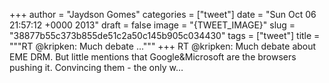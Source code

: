 
+++
author = "Jaydson Gomes"
categories = ["tweet"]
date = "Sun Oct 06 21:57:12 +0000 2013"
draft = false
image = "{TWEET_IMAGE}"
slug = "38877b55c373b855de51c2a50c145b905c034430"
tags = ["tweet"]
title = """RT @kripken: Much debate ..."""
+++
RT @kripken: Much debate about EME DRM. But little mentions that Google&amp;Microsoft are the browsers pushing it. Convincing them - the only w…
